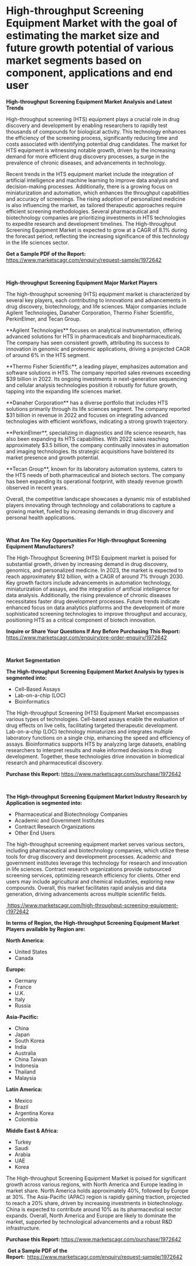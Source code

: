 <p><h1>High-throughput Screening Equipment Market with the goal of estimating the market size and future growth potential of various market segments based on component, applications and end user</h1></p><p><strong>High-throughput Screening Equipment Market Analysis and Latest Trends</strong></p>
<p><p>High-throughput screening (HTS) equipment plays a crucial role in drug discovery and development by enabling researchers to rapidly test thousands of compounds for biological activity. This technology enhances the efficiency of the screening process, significantly reducing time and costs associated with identifying potential drug candidates. The market for HTS equipment is witnessing notable growth, driven by the increasing demand for more efficient drug discovery processes, a surge in the prevalence of chronic diseases, and advancements in technology.</p><p>Recent trends in the HTS equipment market include the integration of artificial intelligence and machine learning to improve data analysis and decision-making processes. Additionally, there is a growing focus on miniaturization and automation, which enhances the throughput capabilities and accuracy of screenings. The rising adoption of personalized medicine is also influencing the market, as tailored therapeutic approaches require efficient screening methodologies. Several pharmaceutical and biotechnology companies are prioritizing investments in HTS technologies to expedite research and development timelines. The High-throughput Screening Equipment Market is expected to grow at a CAGR of 8.1% during the forecast period, reflecting the increasing significance of this technology in the life sciences sector.</p></p>
<p><strong>Get a Sample PDF of the Report:&nbsp;</strong> <a href="https://www.marketscagr.com/enquiry/request-sample/1972642?utm_campaign=2039&utm_medium=2&utm_source=Github&utm_content=ia&utm_term=12042025&utm_id=high-throughput-screening-equipment">https://www.marketscagr.com/enquiry/request-sample/1972642</a></p>
<p>&nbsp;</p>
<p><strong>High-throughput Screening Equipment Major Market Players</strong></p>
<p><p>The high-throughput screening (HTS) equipment market is characterized by several key players, each contributing to innovations and advancements in drug discovery, biotechnology, and life sciences. Major companies include Agilent Technologies, Danaher Corporation, Thermo Fisher Scientific, PerkinElmer, and Tecan Group.</p><p>**Agilent Technologies** focuses on analytical instrumentation, offering advanced solutions for HTS in pharmaceuticals and biopharmaceuticals. The company has seen consistent growth, attributing its success to innovation in genomic and proteomic applications, driving a projected CAGR of around 6% in the HTS segment.</p><p>**Thermo Fisher Scientific**, a leading player, emphasizes automation and software solutions in HTS. The company reported sales revenues exceeding $39 billion in 2022. Its ongoing investments in next-generation sequencing and cellular analysis technologies position it robustly for future growth, tapping into the expanding life sciences market.</p><p>**Danaher Corporation** has a diverse portfolio that includes HTS solutions primarily through its life sciences segment. The company reported $31 billion in revenue in 2022 and focuses on integrating advanced technologies with efficient workflows, indicating a strong growth trajectory.</p><p>**PerkinElmer**, specializing in diagnostics and life science research, has also been expanding its HTS capabilities. With 2022 sales reaching approximately $3.5 billion, the company continually innovates in automation and imaging technologies. Its strategic acquisitions have bolstered its market presence and growth potential.</p><p>**Tecan Group**, known for its laboratory automation systems, caters to the HTS needs of both pharmaceutical and biotech sectors. The company has been expanding its operational footprint, with steady revenue growth observed in recent years.</p><p>Overall, the competitive landscape showcases a dynamic mix of established players innovating through technology and collaborations to capture a growing market, fueled by increasing demands in drug discovery and personal health applications.</p></p>
<p>&nbsp;</p>
<p><strong>What Are The Key Opportunities For High-throughput Screening Equipment Manufacturers?</strong></p>
<p><p>The High-Throughput Screening (HTS) Equipment market is poised for substantial growth, driven by increasing demand in drug discovery, genomics, and personalized medicine. In 2023, the market is expected to reach approximately $12 billion, with a CAGR of around 7% through 2030. Key growth factors include advancements in automation technology, miniaturization of assays, and the integration of artificial intelligence for data analysis. Additionally, the rising prevalence of chronic diseases necessitates faster drug development processes. Future trends indicate enhanced focus on data analytics platforms and the development of more sophisticated screening technologies to improve throughput and accuracy, positioning HTS as a critical component of biotech innovation.</p></p>
<p><strong>Inquire or Share Your Questions If Any Before Purchasing This Report:</strong> <a href="https://www.marketscagr.com/enquiry/pre-order-enquiry/1972642?utm_campaign=2039&utm_medium=2&utm_source=Github&utm_content=ia&utm_term=12042025&utm_id=high-throughput-screening-equipment">https://www.marketscagr.com/enquiry/pre-order-enquiry/1972642</a></p>
<p>&nbsp;</p>
<p><strong>Market Segmentation</strong></p>
<p><strong>The High-throughput Screening Equipment Market Analysis by types is segmented into:</strong></p>
<p><ul><li>Cell-Based Assays</li><li>Lab-on-a-chip (LOC)</li><li>Bioinformatics</li></ul></p>
<p><p>The High-throughput Screening (HTS) Equipment Market encompasses various types of technologies. Cell-based assays enable the evaluation of drug effects on live cells, facilitating targeted therapeutic development. Lab-on-a-chip (LOC) technology miniaturizes and integrates multiple laboratory functions on a single chip, enhancing the speed and efficiency of assays. Bioinformatics supports HTS by analyzing large datasets, enabling researchers to interpret results and make informed decisions in drug development. Together, these technologies drive innovation in biomedical research and pharmaceutical discovery.</p></p>
<p><strong>Purchase this Report:&nbsp;</strong><a href="https://www.marketscagr.com/purchase/1972642?utm_campaign=2039&utm_medium=2&utm_source=Github&utm_content=ia&utm_term=12042025&utm_id=high-throughput-screening-equipment">https://www.marketscagr.com/purchase/1972642</a></p>
<p>&nbsp;</p>
<p><strong>The High-throughput Screening Equipment Market Industry Research by Application is segmented into:</strong></p>
<p><ul><li>Pharmaceutical and Biotechnology Companies</li><li>Academic and Government Institutes</li><li>Contract Research Organizations</li><li>Other End Users</li></ul></p>
<p><p>The high-throughput screening equipment market serves various sectors, including pharmaceutical and biotechnology companies, which utilize these tools for drug discovery and development processes. Academic and government institutes leverage this technology for research and innovation in life sciences. Contract research organizations provide outsourced screening services, optimizing research efficiency for clients. Other end users may include agricultural and chemical industries, exploring new compounds. Overall, this market facilitates rapid analysis and data generation, driving advancements across multiple scientific fields.</p></p>
<p><a href="https://www.marketscagr.com/high-throughput-screening-equipment-r1972642?utm_campaign=2039&utm_medium=2&utm_source=Github&utm_content=ia&utm_term=12042025&utm_id=high-throughput-screening-equipment">&nbsp;https://www.marketscagr.com/high-throughput-screening-equipment-r1972642</a></p>
<p><strong>In terms of Region, the High-throughput Screening Equipment Market Players available by Region are:</strong></p>
<p>
    <p> <strong> North America: </strong>
        <ul>
            <li>United States</li>
            <li>Canada</li>
        </ul>
        </p> 
    <p> <strong> Europe: </strong>
        <ul>
            <li>Germany</li>
            <li>France</li>
            <li>U.K.</li>
            <li>Italy</li>
            <li>Russia</li>
        </ul>
        </p> 
    <p> <strong> Asia-Pacific: </strong>
        <ul>
            <li>China</li>
            <li>Japan</li>
            <li>South Korea</li>
            <li>India</li>
            <li>Australia</li>
            <li>China Taiwan</li>
            <li>Indonesia</li>
            <li>Thailand</li>
            <li>Malaysia</li>
        </ul>
        </p> 
    <p> <strong> Latin America: </strong>
        <ul>
            <li>Mexico</li>
            <li>Brazil</li>
            <li>Argentina Korea</li>
            <li>Colombia</li>
        </ul>
        </p> 
    <p> <strong> Middle East & Africa: </strong>
        <ul>
            <li>Turkey</li>
            <li>Saudi</li>
            <li>Arabia</li>
            <li>UAE</li>
            <li>Korea</li>
        </ul>
    </p>
    </p>
<p><p>The High-throughput Screening Equipment Market is poised for significant growth across various regions, with North America and Europe leading in market share. North America holds approximately 40%, followed by Europe at 30%. The Asia-Pacific (APAC) region is rapidly gaining traction, projected to reach a 20% share, driven by increasing investments in biotechnology. China is expected to contribute around 10% as its pharmaceutical sector expands. Overall, North America and Europe are likely to dominate the market, supported by technological advancements and a robust R&D infrastructure.</p></p>
<p><strong>Purchase this Report: </strong><a href="https://www.marketscagr.com/purchase/1972642?utm_campaign=2039&utm_medium=2&utm_source=Github&utm_content=ia&utm_term=12042025&utm_id=high-throughput-screening-equipment">https://www.marketscagr.com/purchase/1972642</a></p>
<p>&nbsp;<strong>Get a Sample PDF of the Report:&nbsp;&nbsp;</strong><a href="https://www.marketscagr.com/enquiry/request-sample/1972642?utm_campaign=2039&utm_medium=2&utm_source=Github&utm_content=ia&utm_term=12042025&utm_id=high-throughput-screening-equipment">https://www.marketscagr.com/enquiry/request-sample/1972642</a></p>
<p><strong></strong></p>
<p><p></p><p></p><p></p></p>